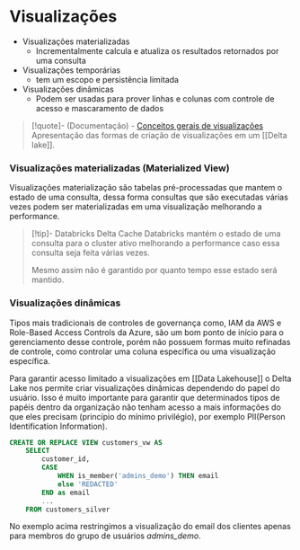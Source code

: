 # Visualizações

- Visualizações materializadas
	- Incrementalmente calcula e atualiza os resultados retornados por uma consulta
- Visualizações temporárias
	- tem um escopo e persistência limitada
- Visualizações dinâmicas
	- Podem ser usadas para prover linhas e colunas com controle de acesso e mascaramento de dados


> [!quote]- (Documentação) - [Conceitos gerais de visualizações](https://docs.databricks.com/en/views/index.html)
> Apresentação das formas de criação de visualizações em um [[Delta lake]].

### Visualizações materializadas (Materialized View)

Visualizações materialização são tabelas pré-processadas que mantem o estado de uma consulta, dessa forma consultas que são executadas várias vezes podem ser materializadas em uma visualização melhorando a performance.

> [!tip]- Databricks Delta Cache
> Databricks mantém o estado de uma consulta para o cluster ativo melhorando a performance caso essa consulta seja feita várias vezes.
> 
> Mesmo assim não é garantido por quanto tempo esse estado será mantido.

### Visualizações dinâmicas

Tipos mais tradicionais de controles de governança como, IAM da AWS e Role-Based Access Controls da Azure, são um bom ponto de início para o gerenciamento desse controle, porém não possuem formas muito refinadas de controle, como controlar uma coluna específica ou uma visualização específica.

Para garantir acesso limitado a visualizações em [[Data Lakehouse]] o Delta Lake nos permite criar visualizações dinâmicas dependendo do papel do usuário. Isso é muito importante para garantir que determinados tipos de papéis dentro da organização não tenham acesso a mais informações do que eles precisam (princípio do mínimo privilégio), por exemplo PII(Person Identification Information).

```sql
CREATE OR REPLACE VIEW customers_vw AS
	SELECT 
		customer_id,
		CASE
			WHEN is_member('admins_demo') THEN email
			else 'REDACTED'
		END as email
		...
	FROM customers_silver
```

No exemplo acima restringimos a visualização do email dos clientes apenas para membros do grupo de usuários *admins_demo*.
